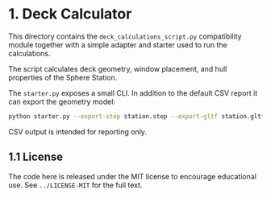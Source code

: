 # 1. Deck Calculator

This directory contains the `deck_calculations_script.py` compatibility module together with a simple adapter and starter used to run the calculations.

The script calculates deck geometry, window placement, and hull properties of the Sphere Station.

The `starter.py` exposes a small CLI. In addition to the default CSV report it can export the geometry model:

```bash
python starter.py --export-step station.step --export-gltf station.gltf --export-json station.json
```

CSV output is intended for reporting only.

## 1.1 License

The code here is released under the MIT license to encourage educational use. See `../LICENSE-MIT` for the full text.
